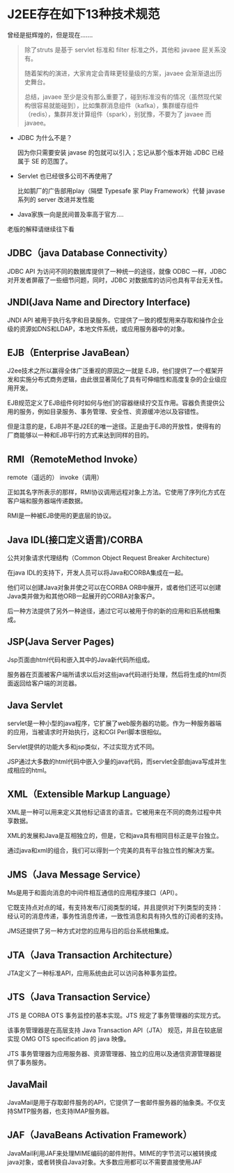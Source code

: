 # J2EE存在如下13种技术规范

曾经是挺辉煌的，但是现在.......

> 除了struts 是基于 servlet 标准和 filter 标准之外，其他和 javaee 屁关系没有。
>
> 随着架构的演进，大家肯定会青睐更轻量级的方案，javaee 会渐渐退出历史舞台。
>
> 总结，javaee 至少是没有那么重要了，碰到标准没有的情况（虽然现代架构很容易就能碰到），比如集群消息组件（kafka），集群缓存组件（redis），集群并发计算组件（spark），别犹豫，不要为了 javaee 而 javaee。

- JDBC 为什么不是？

  因为你只需要安装 javase 的包就可以引入；忘记从那个版本开始 JDBC 已经属于 SE 的范围了。

- Servlet 也已经很多公司不再使用了

  比如鹅厂的广告部用play（隔壁 Typesafe 家 Play Framework）代替 javase 系列的 server 改进并发性能

- Java家族一向是民间普及率高于官方....

老版的解释请继续往下看

## JDBC（java Database Connectivity）

JDBC API 为访问不同的数据库提供了一种统一的途径，就像 ODBC 一样，JDBC 对开发者屏蔽了一些细节问题，同时，JDBC 对数据库的访问也具有平台无关性。

## JNDI(Java Name and Directory Interface)

JNDI API 被用于执行名字和目录服务。它提供了一致的模型用来存取和操作企业级的资源如DNS和LDAP，本地文件系统，或应用服务器中的对象。

## EJB（Enterprise JavaBean）

J2ee技术之所以赢得全体广泛重视的原因之一就是 EJB，他们提供了一个框架开发和实施分布式商务逻辑，由此很显著简化了具有可伸缩性和高度复杂的企业级应用开发。

EJB规范定义了EJB组件何时如何与他们的容器继续拧交互作用。容器负责提供公用的服务，例如目录服务、事务管理、安全性、资源缓冲池以及容错性。

但是注意的是，EJB并不是J2EE的唯一途径。正是由于EJB的开放性，使得有的厂商能够以一种和EJB平行的方式来达到同样的目的。

## RMI（RemoteMethod Invoke）

remote（遥远的） invoke（调用）

正如其名字所表示的那样，RMI协议调用远程对象上方法。它使用了序列化方式在客户端和服务器端传递数据。

RMI是一种被EJB使用的更底层的协议。

## Java IDL(接口定义语言)/CORBA

公共对象请求代理结构（Common Object Request Breaker Architecture）

在java IDL的支持下，开发人员可以将Java和CORBA集成在一起。

他们可以创建Java对象并使之可以在CORBA ORB中展开，或者他们还可以创建Java类并做为和其他ORB一起展开的CORBA对象客户。

后一种方法提供了另外一种途径，通过它可以被用于你的新的应用和旧系统相集成。

## JSP(Java Server Pages)

Jsp页面由html代码和嵌入其中的Java新代码所组成。

服务器在页面被客户端所请求以后对这些java代码进行处理，然后将生成的html页面返回给客户端的浏览器。

## Java Servlet

servlet是一种小型的java程序，它扩展了web服务器的功能。作为一种服务器端的应用，当被请求时开始执行，这和CGI Perl脚本很相似。

Servlet提供的功能大多和jsp类似，不过实现方式不同。

JSP通过大多数的html代码中嵌入少量的java代码，而servlet全部由java写成并生成相应的html。

## XML（Extensible Markup Language）

XML是一种可以用来定义其他标记语言的语言。它被用来在不同的商务过程中共享数据。

XML的发展和Java是互相独立的，但是，它和java具有相同目标正是平台独立。

通过java和xml的组合，我们可以得到一个完美的具有平台独立性的解决方案。

## JMS（Java Message Service）

Ms是用于和面向消息的中间件相互通信的应用程序接口（API）。

它既支持点对点的域，有支持发布/订阅类型的域，并且提供对下列类型的支持：经认可的消息传递，事务性消息传递，一致性消息和具有持久性的订阅者的支持。

JMS还提供了另一种方式对您的应用与旧的后台系统相集成。

## JTA（Java Transaction Architecture）

JTA定义了一种标准API，应用系统由此可以访问各种事务监控。

## JTS（Java Transaction Service）

JTS 是 CORBA OTS 事务监控的基本实现。JTS 规定了事务管理器的实现方式。

该事务管理器是在高层支持 Java Transaction API（JTA） 规范，并且在较底层实现 OMG OTS specification 的 java 映像。

JTS 事务管理器为应用服务器、资源管理器、独立的应用以及通信资源管理器提供了事务服务。

## JavaMail

JavaMail是用于存取邮件服务的API，它提供了一套邮件服务器的抽象类。不仅支持SMTP服务器，也支持IMAP服务器。

## JAF（JavaBeans Activation Framework）

JavaMail利用JAF来处理MIME编码的邮件附件。MIME的字节流可以被转换成java对象，或者转换自Java对象。大多数应用都可以不需要直接使用JAF
